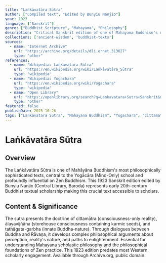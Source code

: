 ```yaml
---
title: "Laṅkāvatāra Sūtra"
author: ["Compiled text", "Edited by Bunyiu Nanjio"]
year: 1923
language: ["Sanskrit"]
genre: ["Buddhist Scripture", "Mahayana", "Philosophy"]
description: "Critical Sanskrit edition of one of Mahayana Buddhism's most philosophically dense sutras, central to Yogachara (Mind-Only) school and Zen Buddhism. Presents doctrine of cittamatra (consciousness-only), alayavijnana (storehouse consciousness), and tathagata-garbha (Buddha-nature). Complex philosophical arguments about nature of reality, perception, and enlightenment essential for understanding Mahayana scholasticism."
collections: ['ancient-wisdom', 'buddhist-texts']
sources:
  - name: "Internet Archive"
    url: "https://archive.org/details/dli.ernet.313027"
    type: "other"
references:
  - name: "Wikipedia: Laṅkāvatāra Sūtra"
    url: "https://en.wikipedia.org/wiki/Laṅkāvatāra_Sūtra"
    type: "wikipedia"
  - name: "Wikipedia: Yogachara"
    url: "https://en.wikipedia.org/wiki/Yogachara"
    type: "wikipedia"
  - name: "Open Library"
    url: "https://openlibrary.org/search?q=Lankavatara+Sutra+Sanskrit&mode=everything"
    type: "other"
featured: false
publishDate: 2025-10-26
tags: ["Lankavatara Sutra", "Mahayana Buddhism", "Yogachara", "Cittamatra", "Alayavijnana", "Buddha-nature", "Zen Buddhism", "Buddhist philosophy", "Sanskrit Buddhist texts", "1923"]
---
```


# Laṅkāvatāra Sūtra

## Overview

The Laṅkāvatāra Sūtra is one of Mahāyāna Buddhism's most philosophically sophisticated texts, central to the Yogācāra (Mind-Only) school and profoundly influential on Zen Buddhism. This 1923 Sanskrit edition edited by Bunyiu Nanjio (Central Library, Baroda) represents early 20th-century Buddhist textual scholarship making this crucial text accessible to scholars.

## Content & Significance

The sutra presents the doctrine of cittamātra (consciousness-only reality), ālayavijñāna (storehouse consciousness containing karmic seeds), and tathāgata-garbha (innate Buddha-nature). Through dialogues between Buddha and Rāvaṇa, it develops complex philosophical arguments about perception, reality's nature, and paths to enlightenment. Essential for understanding Mahayana scholastic philosophy and the philosophical foundations of Zen practice. This 1923 edition predates most Western scholarly engagement. Available through Archive.org, public domain.
